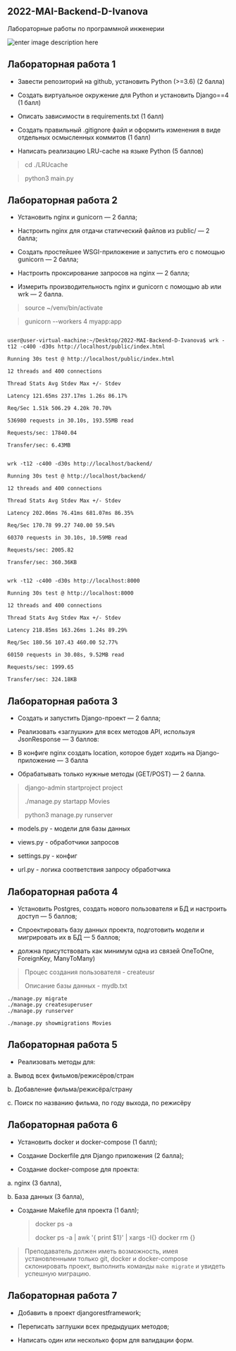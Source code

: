 
## 2022-MAI-Backend-D-Ivanova

Лабораторные работы по программной инженерии

![enter image description here](https://img.shields.io/github/languages/top/Darya7335/2022-MAI-Backend-D-Ivanova)

  

## Лабораторная работа 1

  

- Завести репозиторий на github, установить Python (>=3.6) (2 балла)

- Создать виртуальное окружение для Python и установить Django==4 (1 балл)

- Описать зависимости в requirements.txt (1 балл)

- Создать правильный .gitignore файл и оформить изменения в виде отдельных осмысленных коммитов (1 балл)

- Написать реализацию LRU-cache на языке Python (5 баллов)

  

> cd ./LRUcache

  

> python3 main.py

  

## Лабораторная работа 2

  

- Установить nginx и gunicorn — 2 балла;

- Настроить nginx для отдачи статический файлов из public/ — 2 балла;

- Создать простейшее WSGI-приложение и запустить его с помощью gunicorn — 2 балла;

- Настроить проксирование запросов на nginx — 2 балла;

- Измерить производительность nginx и gunicorn c помощью ab или wrk — 2 балла.

  

> source ~/venv/bin/activate

  

> gunicorn --workers 4 myapp:app

  
  

```

user@user-virtual-machine:~/Desktop/2022-MAI-Backend-D-Ivanova$ wrk -t12 -c400 -d30s http://localhost/public/index.html

Running 30s test @ http://localhost/public/index.html

12 threads and 400 connections

Thread Stats Avg Stdev Max +/- Stdev

Latency 121.65ms 237.17ms 1.26s 86.17%

Req/Sec 1.51k 506.29 4.20k 70.70%

536980 requests in 30.10s, 193.55MB read

Requests/sec: 17840.04

Transfer/sec: 6.43MB

```

  

```

wrk -t12 -c400 -d30s http://localhost/backend/

Running 30s test @ http://localhost/backend/

12 threads and 400 connections

Thread Stats Avg Stdev Max +/- Stdev

Latency 202.06ms 76.41ms 681.07ms 86.35%

Req/Sec 170.78 99.27 740.00 59.54%

60370 requests in 30.10s, 10.59MB read

Requests/sec: 2005.82

Transfer/sec: 360.36KB

```

  

```

wrk -t12 -c400 -d30s http://localhost:8000

Running 30s test @ http://localhost:8000

12 threads and 400 connections

Thread Stats Avg Stdev Max +/- Stdev

Latency 218.85ms 163.26ms 1.24s 89.29%

Req/Sec 180.56 107.43 460.00 52.77%

60150 requests in 30.08s, 9.52MB read

Requests/sec: 1999.65

Transfer/sec: 324.18KB

```

  
  

## Лабораторная работа 3

  

- Создать и запустить Django-проект — 2 балла;

- Реализовать «заглушки» для всех методов API, используя JsonResponse — 3 баллов:

- В конфиге nginx создать location, которое будет ходить на Django-приложение — 3 балла

- Обрабатывать только нужные методы (GET/POST) — 2 балла.

  

> django-admin startproject project
>
>./manage.py startapp Movies
>
> python3 manage.py runserver

  

- models.py - модели для базы данных

- views.py - обработчики запросов

- settings.py - конфиг

- url.py - логика соответствия запросу обработчика

  

## Лабораторная работа 4

  

- Установить Postgres, создать нового пользователя и БД и настроить доступ — 5 баллов;

- Спроектировать базу данных проекта, подготовить модели и мигрировать их в БД — 5 баллов;

- должна присутствовать как минимум одна из связей OneToOne, ForeignKey, ManyToMany)

  

> Процеc создания пользователя - createusr
>
> Описание базы данных - mydb.txt

  

    ./manage.py migrate
    ./manage.py createsuperuser
    ./manage.py runserver

    ./manage.py showmigrations Movies

  

## Лабораторная работа 5



- Реализовать методы для:

a. Вывод всех фильмов/режисёров/стран

b. Добавление фильма/режисёра/страну

c. Поиск по названию фильма, по году выхода, по режисёру

  

## Лабораторная работа 6

  

- Установить docker и docker-compose (1 балл);

- Создание Dockerfile для Django приложения (2 балла);

- Создание docker-compose для проекта:

a. nginx (3 балла),

b. База данных (3 балла),

- Создание Makefile для проекта (1 балл);

  > docker ps -a
  >
  > docker ps -a | awk '{ print $1}' | xargs -I{} docker rm {}

> Преподаватель должен иметь возможность, имея установленными только git, docker и docker-compose склонировать проект, выполнить команды `make migrate` и увидеть успешную миграцию.

  

## Лабораторная работа 7

  

- Добавить в проект djangorestframework;

- Переписать заглушки всех предыдущих методов;

- Написать один или несколько форм для валидации форм.
